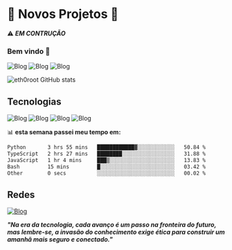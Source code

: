 # 🚧 Novos Projetos 🚧

⚠️ ***EM CONTRUÇÃO***

### Bem vindo 👋

![Blog](https://img.shields.io/badge/Hackerone-494649?style=for-the-badge&logo=hackerone&logoColor=white) ![Blog](https://img.shields.io/badge/HackTheBox-111927?style=for-the-badge&logo=Hack%20The%20Box&logoColor=9FEF00) ![Blog](https://img.shields.io/badge/Tor_Browser-7D4698?style=for-the-badge&logo=Tor-Browser&logoColor=white)

![eth0root GitHub stats](https://github-readme-stats.vercel.app/api?username=eth0root&show_icons=true&theme=transparent)

## Tecnologias

![Blog](https://img.shields.io/badge/Python-FFD43B?style=for-the-badge&logo=python&logoColor=blue) ![Blog](https://img.shields.io/badge/JavaScript-323330?style=for-the-badge&logo=javascript&logoColor=F7DF1E) ![Blog](https://img.shields.io/badge/json-5E5C5C?style=for-the-badge&logo=json&logoColor=white) ![Blog](https://img.shields.io/badge/C%2B%2B-00599C?style=for-the-badge&logo=c%2B%2B&logoColor=white)

📊 **esta semana passei meu tempo em:**
<!--START_SECTION:waka-->
```txt
Python       3 hrs 55 mins   ████████████▓░░░░░░░░░░░░   50.84 %
TypeScript   2 hrs 27 mins   ████████░░░░░░░░░░░░░░░░░   31.88 %
JavaScript   1 hr 4 mins     ███▒░░░░░░░░░░░░░░░░░░░░░   13.83 %
Bash         15 mins         █░░░░░░░░░░░░░░░░░░░░░░░░   03.42 %
Other        0 secs          ░░░░░░░░░░░░░░░░░░░░░░░░░   00.02 %
```
<!--END_SECTION:waka-->



## Redes

[![Blog](https://img.shields.io/badge/LinkedIn-0077B5?style=for-the-badge&logo=linkedin&logoColor=white)](https://www.linkedin.com/in/marciosecurity/)

***"Na era da tecnologia, cada avanço é um passo na fronteira do futuro, mas lembre-se, a invasão do conhecimento exige ética para construir um amanhã mais seguro e conectado."***
